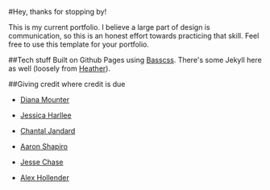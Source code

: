 
#Hey, thanks for stopping by!

This is my current portfolio. I believe a large part of design is communication, so this is an honest effort towards practicing that skill. Feel free to use this template for your portfolio.

##Tech stuff
Built on Github Pages using [Basscss](http://basscss.com). There's some Jekyll here as well (loosely from [Heather](http://jxnblk.com/Heather/)).

##Giving credit where credit is due
- [Diana Mounter](http://www.portfolio.broccolini.net)

- [Jessica Harllee](http://www.jessicaharllee.com)

- [Chantal Jandard](http://www.chantastique.net)

- [Aaron Shapiro](http://aaron.mn)

- [Jesse Chase](http://www.jessecha.se)

- [Alex Hollender](http://www.alexhollender.info)
